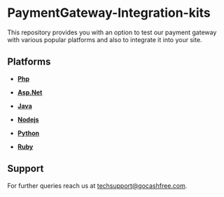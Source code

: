 # PaymentGateway-Integration-kits

This repository provides you with an option to test our payment gateway with various popular platforms and also to integrate it into your site. 

## Platforms 

- **[Php](php/ReadMe.md)**

- **[Asp.Net](aspnet/ReadMe.md)**

- **[Java](java/README.md)**

- **[Nodejs](nodejs/pgSIM/ReadMe.md)**

- **[Python](python/README.md)**

- **[Ruby](ror/pgsim/ReadMe.md)**


## Support

For further queries reach us at [techsupport@gocashfree.com](techsupport@gocashfree.com).

